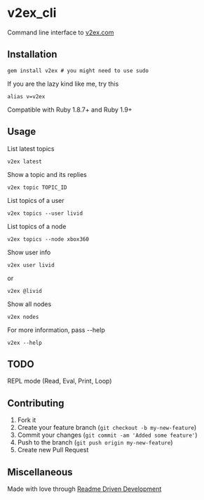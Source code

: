 # v2ex_cli

Command line interface to [v2ex.com](http://www.v2ex.com)

## Installation

    gem install v2ex # you might need to use sudo

If you are the lazy kind like me, try this

    alias v=v2ex

Compatible with Ruby 1.8.7+ and Ruby 1.9+

## Usage

List latest topics

    v2ex latest

Show a topic and its replies

    v2ex topic TOPIC_ID

List topics of a user

    v2ex topics --user livid

List topics of a node

    v2ex topics --node xbox360

Show user info

    v2ex user livid

or

    v2ex @livid

Show all nodes

    v2ex nodes

For more information, pass --help

    v2ex --help

## TODO

REPL mode (Read, Eval, Print, Loop)

## Contributing

1. Fork it
2. Create your feature branch (`git checkout -b my-new-feature`)
3. Commit your changes (`git commit -am 'Added some feature'`)
4. Push to the branch (`git push origin my-new-feature`)
5. Create new Pull Request

## Miscellaneous

Made with love through [Readme Driven Development](http://tom.preston-werner.com/2010/08/23/readme-driven-development.html)
